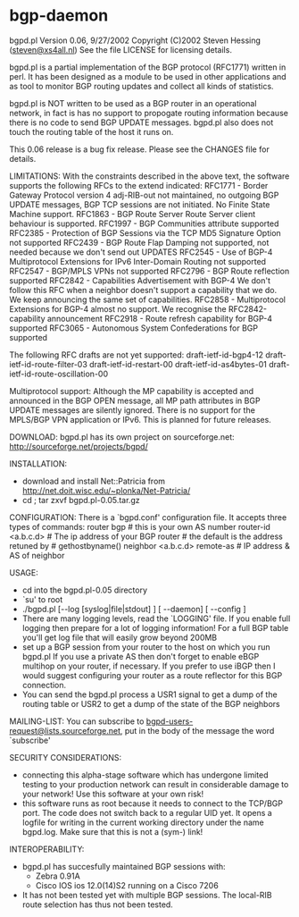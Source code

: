 # bgp-daemon
bgpd.pl 
Version 0.06, 9/27/2002
Copyright (C)2002 Steven Hessing (steven@xs4all.nl)
See the file LICENSE for licensing details.

bgpd.pl is a partial implementation of the BGP protocol (RFC1771) written in
perl. It has been designed as a module to be used in other applications 
and as tool to monitor BGP routing updates and collect all kinds of statistics.

bgpd.pl is NOT written to be used as a BGP router in an operational network,
in fact is has no support to propogate routing information because there is
no code to send BGP UPDATE messages. bgpd.pl also does not touch the routing
table of the host it runs on. 

This 0.06 release is a bug fix release. Please see the CHANGES file for details.

LIMITATIONS:
With the constraints described in the above text, the software supports the
following RFCs to the extend indicated:
RFC1771 - Border Gateway Protocol version 4
  adj-RIB-out not maintained, no outgoing BGP UPDATE messages, BGP TCP sessions
  are not initiated. No Finite State Machine support.
RFC1863 - BGP Route Server
  Route Server client behaviour is supported.
RFC1997 - BGP Communities attribute
  supported
RFC2385 - Protection of BGP Sessions via the TCP MD5 Signature Option
  not supported
RFC2439 - BGP Route Flap Damping
  not supported, not needed because we don't send out UPDATES
RFC2545 - Use of BGP-4 Multiprotocol Extensions for IPv6 Inter-Domain Routing
  not supported
RFC2547 - BGP/MPLS VPNs
  not supported
RFC2796 - BGP Route reflection
  supported
RFC2842 - Capabilities Advertisement with BGP-4
  We don't follow this RFC when a neighbor doesn't support a capability that
  we do. We keep announcing the same set of capabilities.
RFC2858 - Multiprotocol Extensions for BGP-4
  almost no support. We recognise the RFC2842-capability announcement
RFC2918 - Route refresh capability for BGP-4
  supported
RFC3065 - Autonomous System Confederations for BGP
  supported

The following RFC drafts are not yet supported:
draft-ietf-id-bgp4-12
draft-ietf-id-route-filter-03
draft-ietf-id-restart-00
draft-ietf-id-as4bytes-01
draft-ietf-id-route-oscillation-00

Multiprotocol support:
Although the MP capability is accepted and announced in the BGP OPEN message,
all MP path attributes in BGP UPDATE messages are silently ignored. There is
no support for the MPLS/BGP VPN application or IPv6. This is planned for
future releases.

DOWNLOAD:
bgpd.pl has its own project on sourceforge.net:
    http://sourceforge.net/projects/bgpd/

INSTALLATION:
- download and install Net::Patricia from
         http://net.doit.wisc.edu/~plonka/Net-Patricia/
- cd <parent-dir>; tar zxvf bgpd.pl-0.05.tar.gz

CONFIGURATION: 
There is a `bgpd.conf' configuration file. It accepts three types of commands:
  router bgp <as>                     # this is your own AS number
  router-id <a.b.c.d>                 # The ip address of your BGP router 
                                      # the default is the address retuned by
                                      # gethostbyname()
  neighbor <a.b.c.d> remote-as <as>   # IP address & AS of neighbor

USAGE:
- cd into the bgpd.pl-0.05 directory
- `su' to root
- ./bgpd.pl [--log [syslog|file|stdout] ] [ --daemon] 
		[ --config <config file> ]
- There are many logging levels, read the `LOGGING' file. If you enable full
  logging then prepare for a lot of logging information! For a full BGP table
  you'll get log file that will easily grow beyond 200MB
- set up a BGP session from your router to the host on which you run bgpd.pl
  If you use a private AS then don't forget to enable eBGP multihop on your
  router, if necessary. If you prefer to use iBGP then I would suggest
  configuring your router as a route reflector for this BGP connection.
- You can send the bgpd.pl process a USR1 signal to get a dump of the routing
  table or USR2 to get a dump of the state of the BGP neighbors
  
MAILING-LIST:
You can subscribe to bgpd-users-request@lists.sourceforge.net, put in the
body of the message the word `subscribe'

SECURITY CONSIDERATIONS:
- connecting this alpha-stage software which has undergone limited testing
  to your production network can result in considerable damage to your
  network! Use this software at your own risk!
- this software runs as root because it needs to connect to the TCP/BGP port.
  The code does not switch back to a regular UID yet. It opens a logfile
  for writing in the current working directory under the name bgpd.log. Make
  sure that this is not a (sym-) link!

INTEROPERABILITY:
- bgpd.pl has succesfully maintained BGP sessions with:
  - Zebra 0.91A
  - Cisco IOS ios 12.0(14)S2 running on a Cisco 7206
- It has not been tested yet with multiple BGP sessions. The local-RIB 
route selection has thus not been tested.
